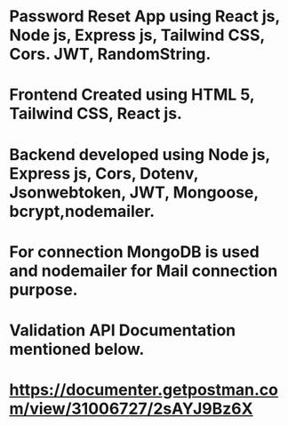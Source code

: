 # Password Reset App using React js, Node js, Express js, Tailwind CSS, Cors. JWT, RandomString.
# Frontend Created using HTML 5, Tailwind CSS, React js.
# Backend developed using Node js, Express js, Cors, Dotenv, Jsonwebtoken, JWT, Mongoose, bcrypt,nodemailer.
# For connection MongoDB is used and nodemailer for Mail connection purpose.
# Validation API Documentation mentioned below.
# https://documenter.getpostman.com/view/31006727/2sAYJ9Bz6X